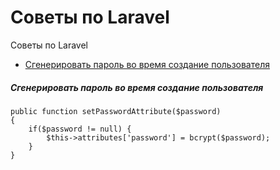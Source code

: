 # Советы по Laravel
Советы по Laravel

 * [Сгенерировать пароль во время создание пользователя](#set_password)



<a name="set_password"></a> 
##### Сгенерировать пароль во время создание пользователя

    public function setPasswordAttribute($password)
    {
        if($password != null) {
            $this->attributes['password'] = bcrypt($password);
        }
    }
    
    
    
    
    
